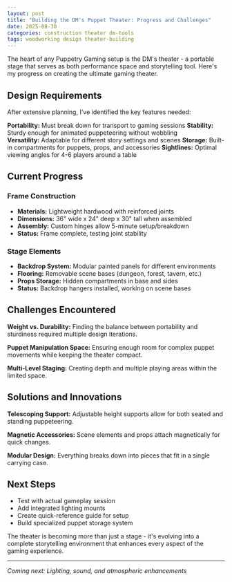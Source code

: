 ```yaml
---
layout: post
title: "Building the DM's Puppet Theater: Progress and Challenges"
date: 2025-08-30
categories: construction theater dm-tools
tags: woodworking design theater-building
---
```


The heart of any Puppetry Gaming setup is the DM's theater - a portable stage that serves as both performance space and storytelling tool. Here's my progress on creating the ultimate gaming theater.

## Design Requirements

After extensive planning, I've identified the key features needed:

**Portability:** Must break down for transport to gaming sessions
**Stability:** Sturdy enough for animated puppeteering without wobbling  
**Versatility:** Adaptable for different story settings and scenes
**Storage:** Built-in compartments for puppets, props, and accessories
**Sightlines:** Optimal viewing angles for 4-6 players around a table

## Current Progress

### Frame Construction
- **Materials:** Lightweight hardwood with reinforced joints
- **Dimensions:** 36" wide x 24" deep x 30" tall when assembled
- **Assembly:** Custom hinges allow 5-minute setup/breakdown
- **Status:** Frame complete, testing joint stability

### Stage Elements
- **Backdrop System:** Modular painted panels for different environments
- **Flooring:** Removable scene bases (dungeon, forest, tavern, etc.)
- **Props Storage:** Hidden compartments in base and sides
- **Status:** Backdrop hangers installed, working on scene bases

## Challenges Encountered

**Weight vs. Durability:** Finding the balance between portability and sturdiness required multiple design iterations.

**Puppet Manipulation Space:** Ensuring enough room for complex puppet movements while keeping the theater compact.

**Multi-Level Staging:** Creating depth and multiple playing areas within the limited space.

## Solutions and Innovations

**Telescoping Support:** Adjustable height supports allow for both seated and standing puppeteering.

**Magnetic Accessories:** Scene elements and props attach magnetically for quick changes.

**Modular Design:** Everything breaks down into pieces that fit in a single carrying case.

## Next Steps

- Test with actual gameplay session
- Add integrated lighting mounts
- Create quick-reference guide for setup
- Build specialized puppet storage system

The theater is becoming more than just a stage - it's evolving into a complete storytelling environment that enhances every aspect of the gaming experience.

---

*Coming next: Lighting, sound, and atmospheric enhancements*
